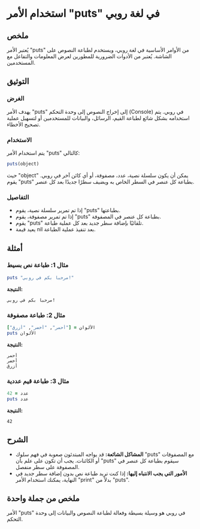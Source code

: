 <!--
Meta Description: # استخدام الأمر "puts" في لغة روبي ## ملخص يُعتبر الأمر "puts" من الأوامر الأساسية في لغة روبي، ويستخدم لطباعة النصوص على الشاشة. يُعتبر من الأدوات ال...
Meta Keywords: puts, روبي, الأمر, طباعة, ruby
-->

# استخدام الأمر "puts" في لغة روبي

## ملخص
يُعتبر الأمر "puts" من الأوامر الأساسية في لغة روبي، ويستخدم لطباعة النصوص على الشاشة. يُعتبر من الأدوات الضرورية للمطورين لعرض المعلومات والتفاعل مع المستخدمين.

## التوثيق
### الغرض
يهدف الأمر "puts" إلى إخراج النصوص إلى وحدة التحكم (Console) في روبي. يتم استخدامه بشكل شائع لطباعة القيم، الرسائل، والبيانات للمستخدمين أو لتسهيل عملية تصحيح الأخطاء.

### الاستخدام
يتم استخدام الأمر "puts" كالتالي:
```ruby
puts(object)
```
حيث "object" يمكن أن يكون سلسلة نصية، عدد، مصفوفة، أو أي كائن آخر في روبي. يقوم "puts" بطباعة كل عنصر في السطر الخاص به ويضيف سطرًا جديدًا بعد كل عنصر.

### التفاصيل
- إذا تم تمرير سلسلة نصية، يقوم "puts" بطباعتها.
- إذا تم تمرير مصفوفة، يقوم "puts" بطباعة كل عنصر في المصفوفة.
- يقوم "puts" تلقائيًا بإضافة سطر جديد بعد كل عملية طباعة.
- يعيد قيمة nil بعد تنفيذ عملية الطباعة.

## أمثلة
### مثال 1: طباعة نص بسيط
```ruby
puts "مرحبا بكم في روبي!"
```
**النتيجة:**
```
مرحبا بكم في روبي!
```

### مثال 2: طباعة مصفوفة
```ruby
الألوان = ["أحمر", "أخضر", "أزرق"]
puts الألوان
```
**النتيجة:**
```
أحمر
أخضر
أزرق
```

### مثال 3: طباعة قيم عددية
```ruby
عدد = 42
puts عدد
```
**النتيجة:**
```
42
```

## الشرح
- **المشاكل الشائعة:** قد يواجه المبتدئون صعوبة في فهم سلوك "puts" مع المصفوفات أو الكائنات. يجب أن تكون على علم بأن "puts" سيقوم بطباعة كل عنصر في المصفوفة على سطر منفصل.
- **الأمور التي يجب الانتباه إليها:** إذا كنت تريد طباعة نص بدون إضافة سطر جديد في النهاية، يمكنك استخدام الأمر "print" بدلاً من "puts".

## ملخص من جملة واحدة
الأمر "puts" في روبي هو وسيلة بسيطة وفعالة لطباعة النصوص والبيانات إلى وحدة التحكم.